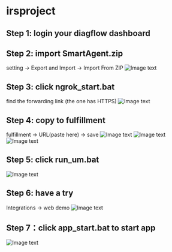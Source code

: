﻿# irsproject
## Step 1: login your diagflow dashboard
## Step 2: import SmartAgent.zip
setting -> Export and Import -> Import From ZIP
![Image text](https://github.com/wanghongtaonus/irsproject/blob/main/img/p1.png)
## Step 3: click ngrok_start.bat
find the forwarding link (the one has HTTPS)
![Image text](https://github.com/wanghongtaonus/irsproject/blob/main/img/p2.png)
## Step 4: copy to fulfillment
fulfillment -> URL(paste here) -> save
![Image text](https://github.com/wanghongtaonus/irsproject/blob/main/img/p3.png)
![Image text](https://github.com/wanghongtaonus/irsproject/blob/main/img/p4.png)
![Image text](https://github.com/wanghongtaonus/irsproject/blob/main/img/p5.png)
## Step 5: click run_um.bat
![Image text](https://github.com/wanghongtaonus/irsproject/blob/main/img/p6.png)

## Step 6: have a try
Integrations -> web demo
![Image text](https://github.com/wanghongtaonus/irsproject/blob/main/img/p7.png)

## Step 7：click app_start.bat to start app
![Image text](https://github.com/wanghongtaonus/irsproject/blob/main/img/p8.png)
